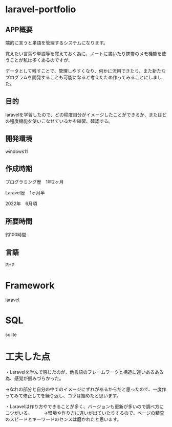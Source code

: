 # laravel-portfolio

## APP概要

端的に言うと単語を管理するシステムになります。

覚えたい言葉や単語等を覚えておく為に、ノートに書いたり携帯のメモ機能を使うことが私は多くあるのですが、

データとして残すことで、管理しやすくなり、何かに流用できたり、また新たなプログラムを開発することも可能になると考えたため作ってみることにしました。

## 目的

laravelを学習したので、どの程度自分がイメージしたことができるか、またはどの程度機能を使いこなせているかを練習、確認する。

## 開発環境

windows11

## 作成時期

プログラミング歴　1年2ヶ月

Laravel歴　1ヶ月半

2022年　6月頃

## 所要時間

約100時間

## 言語

PHP

# Framework

laravel

# SQL

sqlite

# 工夫した点

・Laravelを学んで感じたのが、他言語のフレームワークと構造に違いあるある為、感覚が掴みづらかった。

 →なれの部分と自分の中でのイメージにずれがあるからだと思ったので、一度作ってみて修正してを繰り返し、コツは掴めたと思います。
 
・Laravelは作り方やできることが多く、バージョンも更新が多いので調べ方にコツがいる。
　
 　→環境や作り方に違いが出ていたりするので、ページの精査のスピードとキーワードのセンスは磨かれたと思います。
